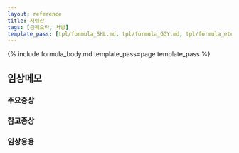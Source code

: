```yaml
---
layout: reference
title: 저령산
tags: [금궤요략, 처방]
template_pass: [tpl/formula_SHL.md, tpl/formula_GGY.md, tpl/formula_etc.md]
---
```


{% include formula_body.md template_pass=page.template_pass %}


## 임상메모



### 주요증상




### 참고증상


### 임상응용
